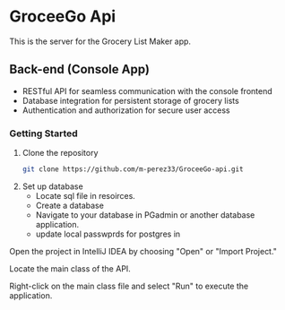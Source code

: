 # GroceeGo Api

This is the server for the Grocery List Maker app.


## Back-end (Console App)
- RESTful API for seamless communication with the console frontend
- Database integration for persistent storage of grocery lists
- Authentication and authorization for secure user access



### Getting Started
1. Clone the repository
   ```bash
   git clone https://github.com/m-perez33/GroceeGo-api.git

2. Set up database
   * Locate sql file in resoirces.
   * Create a database 
   * Navigate to your database in PGadmin or another database application.
   * update local passwprds for postgres in


   

Open the project in IntelliJ IDEA by choosing "Open" or "Import Project."

Locate the main class of the API.

Right-click on the main class file and select "Run" to execute the application. 

